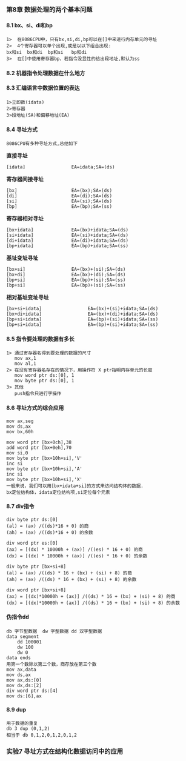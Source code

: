 ### 第8章 数据处理的两个基本问题
#### 8.1 bx、si、di和bp
    1>  在8086CPU中，只有bx,si,di,bp可以在[]中来进行内存单元的寻址
    2>  4个寄存器可以单个出现,或是以以下组合出现:
    bx和si  bx和di  bp和si   bp和di
    3>  在[]中使用寄存器bp，若指令没显性的给出段地址,默认为ss 
#### 8.2 机器指令处理数据在什么地方 
#### 8.3 汇编语言中数据位置的表达
    1>立即数(idata)
    2>寄存器
    3>段地址(SA)和偏移地址(EA)
#### 8.4 寻址方式 
    8086CPU有多种寻址方式,总结如下 

**直接寻址**

    [idata]                 EA=idata;SA=(ds)

**寄存器间接寻址**

    [bx]                    EA=(bx);SA=(ds)
    [di]                    EA=(di);SA=(ds)
    [si]                    EA=(si);SA=(ds)
    [bp]                    EA=(bp);SA=(ss)         
    
**寄存器相对寻址**

    [bx+idata]              EA=(bx)+idata;SA=(ds)
    [si+idata]              EA=(si)+idata;SA=(ds)
    [di+idata]              EA=(di)+idata;SA=(ds)
    [bp+idata]              EA=(bp)+idata;SA=(ss)

**基址变址寻址**
    
    [bx+si]                 EA=(bx)+(si);SA=(ds)
    [bx+di]                 EA=(bx)+(di);SA=(ds)
    [bp+si]                 EA=(bp)+(si);SA=(ss)
    [bp+si]                 EA=(bp)+(si);SA=(ss)

**相对基址变址寻址**

    [bx+si+idata]                 EA=(bx)+(si)+idata;SA=(ds)
    [bx+di+idata]                 EA=(bx)+(di)+idata;SA=(ds)
    [bp+si+idata]                 EA=(bp)+(si)+idata;SA=(ss)
    [bp+si+idata]                 EA=(bp)+(si)+idata;SA=(ss)

#### 8.5 指令要处理的数据有多长
    1> 通过寄存器名得到要处理的数据的尺寸
       mov ax,1
       mov al,1
    2> 在没有寄存器名存在的情况下，用操作符 X ptr指明内存单元的长度
       mov word ptr ds:[0], 1
       mov byte ptr ds:[0], 1
    3> 其他
       push指令只进行字操作

#### 8.6 寻址方式的综合应用
    mov ax,seg
    mov ds,ax
    mov bx,60h

    mov word ptr [bx+0ch],38 
    add word ptr [bx+0eh],70
    mov si,0
    mov byte ptr [bx+10h+si],'V'
    inc si
    mov byte ptr [bx+10h+si],'A'
    inc si 
    mov byte ptr [bx+10h+si],'X'
    一般来说，我们可以用[bx+idata+si]的方式来访问结构体的数据.
    bx定位结构体，idata定位结构项,si定位每个元素

#### 8.7 div指令
    div byte ptr ds:[0]
    (al) = (ax) /((ds)*16 + 0) 的商
    (ah) = (ax) /((ds)*16 + 0) 的余数 

    div word ptr es:[0]
    (ax) = [(dx) * 10000h + (ax)] /((es) * 16 + 0) 的商
    (dx) = [(dx) * 10000h + (ax)] /((es) * 16 + 0) 的余数

    div byte ptr [bx+si+8]
    (al) = (ax) /((ds) * 16 + (bx) + (si) + 8) 的商
    (ah) = (ax) /((ds) * 16 + (bx) + (si) + 8) 的余数

    div word ptr [bx+si+8]
    (ax) = [(dx)*10000h + (ax)] /((ds) * 16 + (bx) + (si) + 8) 的商 
    (dx) = [(dx)*10000h + (ax)] /((ds) * 16 + (bx) + (si) + 8) 的余数

#### 伪指令dd 
    db 字节型数据  dw 字型数据 dd 双字型数据
    data segment 
        dd 100001
        dw 100
        dw 0 
    data ends 
    用第一个数除以第二个数，商存放在第三个数 
    mov ax,data 
    mov ds,ax 
    mov ax,ds:[0]
    mov dx,ds:[2]
    div word ptr ds:[4]
    mov ds:[6],ax

#### 8.9 dup 
    用于数据的重复
    db 3 dup (0,1,2)
    相当于 db 0,1,2,0,1,2,0,1,2

### 实验7 寻址方式在结构化数据访问中的应用 
    